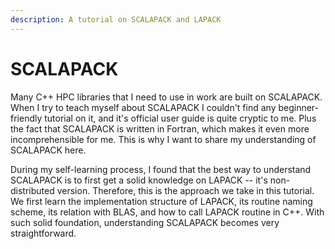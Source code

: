 ```yaml
---
description: A tutorial on SCALAPACK and LAPACK
---
```


# SCALAPACK

Many C++ HPC libraries that I need to use in  work are built on SCALAPACK. When I try to teach myself about SCALAPACK I couldn't find any beginner-friendly tutorial on it, and it's official user guide is quite cryptic to me. Plus the fact that SCALAPACK is written in Fortran, which makes it even more incomprehensible for me. This is why I want to share my understanding of SCALAPACK here. 

During my self-learning process, I found that the best way to understand SCALAPACK is to first get a solid knowledge on LAPACK -- it's non-distributed version. Therefore, this is the approach we take in this tutorial. We first learn the implementation structure of LAPACK, its routine naming scheme, its relation with BLAS, and how to call LAPACK routine in C++. With such solid foundation, understanding SCALAPACK becomes very straightforward.

